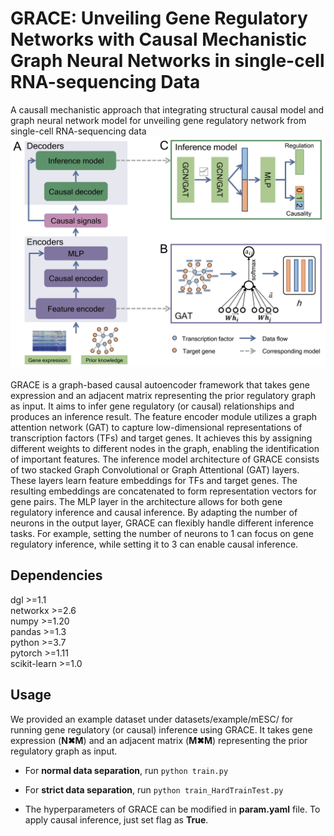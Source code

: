 # GRACE: Unveiling Gene Regulatory Networks with Causal Mechanistic Graph Neural Networks in single-cell RNA-sequencing Data
A causall mechanistic approach that integrating structural causal model and graph neural network model for unveiling gene regulatory network from single-cell RNA-sequencing data</br>
![image](./GRACE_overview.png)</br>
</br>
GRACE is a graph-based causal autoencoder framework that takes gene expression and an adjacent matrix representing the prior regulatory graph as input. It aims to infer gene regulatory (or causal) relationships and produces an inference result. The feature encoder module utilizes a graph attention network (GAT) to capture low-dimensional representations of transcription factors (TFs) and target genes. It achieves this by assigning different weights to different nodes in the graph, enabling the identification of important features. The inference model architecture of GRACE consists of two stacked Graph Convolutional or Graph Attentional (GAT) layers. These layers learn feature embeddings for TFs and target genes. The resulting embeddings are concatenated to form representation vectors for gene pairs. The MLP layer in the architecture allows for both gene regulatory inference and causal inference. By adapting the number of neurons in the output layer, GRACE can flexibly handle different inference tasks. For example, setting the number of neurons to 1 can focus on gene regulatory inference, while setting it to 3 can enable causal inference.</br>
## Dependencies
dgl >=1.1</br>
networkx >=2.6</br>
numpy >=1.20</br>
pandas >=1.3</br>
python >=3.7</br>
pytorch >=1.11</br>
scikit-learn >=1.0</br>

## Usage
We provided an example dataset under datasets/example/mESC/ for running gene regulatory (or causal) inference using GRACE. It takes gene expression (**N✖M**) and an adjacent matrix (**M✖M**) representing the prior regulatory graph as input.
* For **normal data separation**, run `python train.py`</br>
+ For **strict data separation**, run `python train_HardTrainTest.py`</br>
* The hyperparameters of GRACE can be modified in **param.yaml** file. To apply causal inference, just set flag as **True**.



